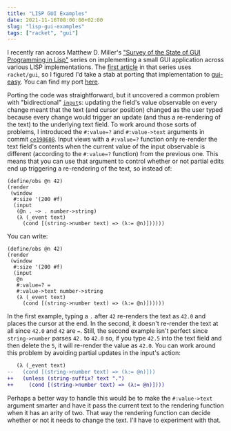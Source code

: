 ```yaml
---
title: "LISP GUI Examples"
date: 2021-11-16T08:00:00+02:00
slug: "lisp-gui-examples"
tags: ["racket", "gui"]
---
```


I recently ran across Matthew D. Miller's ["Survey of the State of GUI
Programming in Lisp"][series] series on implementing a small GUI
application across various LISP implementations.  The [first
article][first] in that series uses `racket/gui`, so I figured I'd
take a stab at porting that implementation to [gui-easy].  You can
find my port [here][port].

<!--more-->

Porting the code was straightforward, but it uncovered a common
problem with "bidirectional" [`input`]s: updating the field's value
observable on every change meant that the text (and cursor position)
changed as the user typed because every change would trigger an update
(and thus a re-rendering of the text) to the underlying text field.
To work around those sorts of problems, I introduced the `#:value=?`
and `#:value->text` arguments in commit [`ce190608`].  Input views
with a `#:value=?` function only re-render the text field's contents
when the current value of the input observable is different (according
to the `#:value=?` function) from the previous one.  This means that
you can use that argument to control whether or not partial edits end
up triggering a re-rendering of the text, so instead of:

```racket
(define/obs @n 42)
(render
 (window
  #:size '(200 #f)
  (input
   (@n . ~> . number->string)
   (λ (_event text)
     (cond [(string->number text) => (λ:= @n)])))))
```

You can write:

```racket
(define/obs @n 42)
(render
 (window
  #:size '(200 #f)
  (input
   @n
   #:value=? =
   #:value->text number->string
   (λ (_event text)
     (cond [(string->number text) => (λ:= @n)])))))
```

In the first example, typing a `.` after `42` re-renders the text as
`42.0` and places the cursor at the end.  In the second, it doesn't
re-render the text at all since `42.0` and `42` are `=`.  Still, the
second example isn't perfect since `string->number` parses `42.` to
`42.0` so, if you type `42.5` into the text field and then delete the
`5`, it will re-render the value as `42.0`.  You can work around this
problem by avoiding partial updates in the input's action:

``` diff
   (λ (_event text)
--   (cond [(string->number text) => (λ:= @n)]))
++   (unless (string-suffix? text ".")
++     (cond [(string->number text) => (λ:= @n)])))
```

Perhaps a better way to handle this would be to make the
`#:value->text` argument smarter and have it pass the current text to
the rendering function when it has an arity of two.  That way the
rendering function can decide whether or not it needs to change the
text.  I'll have to experiment with that.

[series]: https://blog.matthewdmiller.net/series/survey-of-the-state-of-gui-programming-in-lisp
[first]: https://blog.matthewdmiller.net/learn-racket-by-example-gui-programming
[gui-easy]: https://github.com/Bogdanp/racket-gui-easy
[port]: https://github.com/Bogdanp/lisp-gui-examples/blob/dd61503c00ba384527a737ff35a19f4a40f88dd4/examples/racket/bleep2.rkt
[`input`]: https://docs.racket-lang.org/gui-easy/index.html#%28def._%28%28lib._racket%2Fgui%2Feasy..rkt%29._input%29%29
[`ce190608`]: https://github.com/Bogdanp/racket-gui-easy/commit/ce190608
